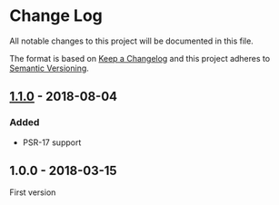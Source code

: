 # Change Log

All notable changes to this project will be documented in this file.

The format is based on [Keep a Changelog](http://keepachangelog.com/)
and this project adheres to [Semantic Versioning](http://semver.org/).

## [1.1.0] - 2018-08-04

### Added

- PSR-17 support

## 1.0.0 - 2018-03-15

First version


[1.1.0]: https://github.com/middlewares/content-length/compare/v1.0.0...v1.1.0
